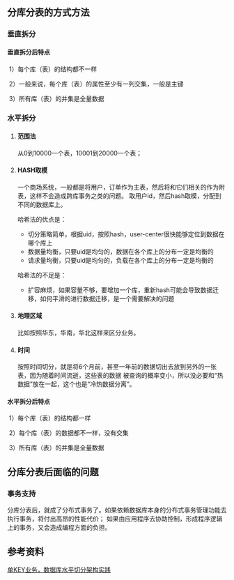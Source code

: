 ## 分库分表的方式方法

### 垂直拆分

#### 垂直拆分后特点

​    1）每个库（表）的结构都不一样

​    2）一般来说，每个库（表）的属性至少有一列交集，一般是主键

​    3）所有库（表）的并集是全量数据

### 水平拆分

1. #### 范围法

   从0到10000一个表，10001到20000一个表；

2. #### HASH取模

   一个商场系统，一般都是将用户，订单作为主表，然后将和它们相关的作为附表，这样不会造成跨库事务之类的问题。 取用户id，然后hash取模，分配到不同的数据库上。

   哈希法的优点是：

   - 切分策略简单，根据uid，按照hash，user-center很快能够定位到数据在哪个库上
   - 数据量均衡，只要uid是均匀的，数据在各个库上的分布一定是均衡的
   - 请求量均衡，只要uid是均匀的，负载在各个库上的分布一定是均衡的

   哈希法的不足是：

   - 扩容麻烦，如果容量不够，要增加一个库，重新hash可能会导致数据迁移，如何平滑的进行数据迁移，是一个需要解决的问题

3. #### 地理区域

   比如按照华东，华南，华北这样来区分业务。

4. #### 时间

   按照时间切分，就是将6个月前，甚至一年前的数据切出去放到另外的一张表，因为随着时间流逝，这些表的数据 被查询的概率变小，所以没必要和“热数据”放在一起，这个也是“冷热数据分离”。

#### 水平拆分后特点

​    1）每个库（表）的结构都一样

​    2）每个库（表）的数据都不一样，没有交集

​    3）所有库（表）的并集是全量数据

## 分库分表后面临的问题

### 事务支持

分库分表后，就成了分布式事务了。如果依赖数据库本身的分布式事务管理功能去执行事务，将付出高昂的性能代价； 如果由应用程序去协助控制，形成程序逻辑上的事务，又会造成编程方面的负担。



## 参考资料

[单KEY业务，数据库水平切分架构实践](https://mp.weixin.qq.com/s?__biz=MjM5ODYxMDA5OQ==&mid=2651960212&idx=1&sn=ab4c52ab0309f7380f7e0207fa357128&chksm=bd2d06488a5a8f5e3b7c9de0cc5936818bd9a6ed4058679ae8d819175e0693c6fbd9cdea0c87&scene=21#wechat_redirect)